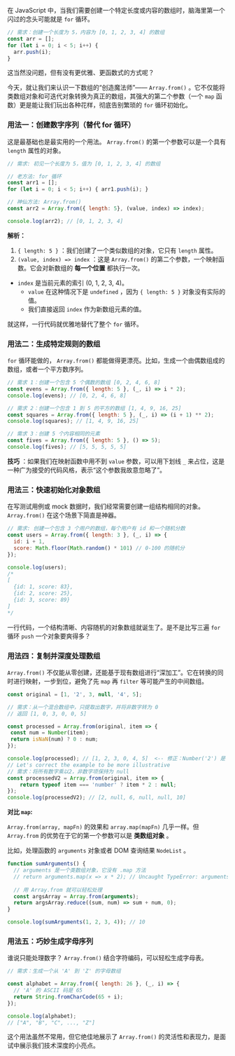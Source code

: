 在 JavaScript 中，当我们需要创建一个特定长度或内容的数组时，脑海里第一个闪过的念头可能就是 `for` 循环。

```js
// 需求：创建一个长度为 5，内容为 [0, 1, 2, 3, 4] 的数组
const arr = [];
for (let i = 0; i < 5; i++) {
  arr.push(i);
}
```

这当然没问题，但有没有更优雅、更函数式的方式呢？

今天，就让我们来认识一下数组的“创造魔法师”—— `Array.from()` 。它不仅能将类数组对象和可迭代对象转换为真正的数组，其强大的第二个参数（一个 `map` 函数）更是能让我们玩出各种花样，彻底告别繁琐的 `for` 循环初始化。

### 用法一：创建数字序列（替代 for 循环）

这是最基础也是最实用的一个用法。 `Array.from()` 的第一个参数可以是一个具有 `length` 属性的对象。

```js
// 需求: 初见一个长度为 5，值为 [0, 1, 2, 3, 4] 的数组

// 老方法: for 循环
const arr1 = [];
for (let i = 0; i < 5; i++) { arr1.push(i); }

// 神仙方法: Array.from()
const arr2 = Array.from({ length: 5}, (value, index) => index);

console.log(arr2); // [0, 1, 2, 3, 4] 
```

**解析：**

1. `{ length: 5 }` ：我们创建了一个类似数组的对象，它只有 `length` 属性。
2. `(value, index) => index` ：这是 `Array.from()` 的第二个参数，一个映射函数。它会对新数组的 **每一个位置** 都执行一次。
- `index` 是当前元素的索引 (0, 1, 2, 3, 4)。
	- `value` 在这种情况下是 `undefined` ，因为 `{ length: 5 }` 对象没有实际的值。
	- 我们直接返回 `index` 作为新数组元素的值。

就这样，一行代码就优雅地替代了整个 `for` 循环。

### 用法二：生成特定规则的数组

`for` 循环能做的， `Array.from()` 都能做得更漂亮。比如，生成一个由偶数组成的数组，或者一个平方数序列。

```js
// 需求 1：创建一个包含 5 个偶数的数组 [0, 2, 4, 6, 8]
const evens = Array.from({ length: 5 }, (_, i) => i * 2);
console.log(evens); // [0, 2, 4, 6, 8]

// 需求 2：创建一个包含 1 到 5 的平方的数组 [1, 4, 9, 16, 25]
const squares = Array.from({ length: 5 }, (_, i) => (i + 1) ** 2);
console.log(squares); // [1, 4, 9, 16, 25]

// 需求 3：创建 5 个内容相同的元素
const fives = Array.from({ length: 5 }, () => 5);
console.log(fives); // [5, 5, 5, 5, 5]
```

**技巧** ：如果我们在映射函数中用不到 `value` 参数，可以用下划线 `_` 来占位，这是一种广为接受的代码风格，表示“这个参数我故意忽略了”。

### 用法三：快速初始化对象数组

在写测试用例或 mock 数据时，我们经常需要创建一组结构相同的对象。 `Array.from()` 在这个场景下简直是神器。

```js
// 需求: 创建一个包含 3 个用户的数组，每个用户有 id 和一个随机分数
const users = Array.from({ length: 3 }, (_, i) => {
  id: i + 1,
  score: Math.floor(Math.random() * 101) // 0-100 的随机分
});

console.log(users);
/*
[
  {id: 1, score: 83},
  {id: 2, score: 25},
  {id: 3, score: 89}
]
*/
```

一行代码，一个结构清晰、内容随机的对象数组就诞生了。是不是比写三遍 `for` 循环 `push` 一个对象要爽得多？

### 用法四：复制并深度处理数组

`Array.from()` 不仅能从零创建，还能基于现有数组进行“深加工”。它在转换的同时进行映射，一步到位，避免了先 `map` 再 `filter` 等可能产生的中间数组。

```js
const original = [1, '2', 3, null, '4', 5];

// 需求：从一个混合数组中，只提取出数字，并将非数字转为 0
// 返回 [1, 0, 3, 0, 0, 5]

const processed = Array.from(original, item => {
 const num = Number(item);
 return isNaN(num) ? 0 : num;
});

console.log(processed); // [1, 2, 3, 0, 4, 5]  <-- 修正：Number('2') 是 2，Number(null) 是 0
// Let's correct the example to be more illustrative
// 需求：将所有数字乘以2，非数字项保持为 null
const processedV2 = Array.from(original, item => {
    return typeof item === 'number' ? item * 2 : null;
});
console.log(processedV2); // [2, null, 6, null, null, 10]
```

**对比 `map`:**

`Array.from(array, mapFn)` 的效果和 `array.map(mapFn)` 几乎一样。但 `Array.from` 的优势在于它的第一个参数可以是 **类数组对象** 。

比如，处理函数的 `arguments` 对象或者 DOM 查询结果 `NodeList` 。

```js
function sumArguments() {
  // arguments 是一个类数组对象，它没有 .map 方法
  // return arguments.map(x => x * 2); // Uncaught TypeError: arguments.map is not a function
  
  // 用 Array.from 就可以轻松处理
  const argsArray = Array.from(arguments);
  return argsArray.reduce((sum, num) => sum + num, 0);
}

console.log(sumArguments(1, 2, 3, 4)); // 10
```
### 用法五：巧妙生成字母序列

谁说只能处理数字？ `Array.from()` 结合字符编码，可以轻松生成字母表。

```js
// 需求：生成一个从 'A' 到 'Z' 的字母数组

const alphabet = Array.from({ length: 26 }, (_, i) => {
  // 'A' 的 ASCII 码是 65
  return String.fromCharCode(65 + i);
});

console.log(alphabet);
// ["A", "B", "C", ..., "Z"]
```

这个用法虽然不常用，但它绝佳地展示了 `Array.from()` 的灵活性和表现力，是面试中展示我们技术深度的小亮点。
